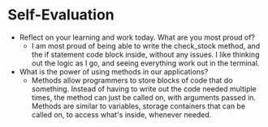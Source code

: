 # Self-Evaluation

- Reflect on your learning and work today. What are you most proud of?
    - I am most proud of being able to write the check_stock method, and the if statement code block inside, without any issues. I like thinking out the logic as I go, and seeing everything work out in the terminal.
- What is the power of using methods in our applications?
    - Methods allow programmers to store blocks of code that do something. Instead of having to write out the code needed multiple times, the method can just be called on, with arguments passed in. Methods are similar to variables, storage containers that can be called on, to access what's inside, whenever needed.